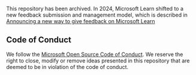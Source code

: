 This repository has been archived. In 2024, Microsoft Learn shifted to a new feedback submission and management model, which is described in [Announcing a new way to give feedback on Microsoft Learn](https://techcommunity.microsoft.com/blog/microsoftlearnblog/announcing-a-new-way-to-give-feedback-on-microsoft-learn/4027635) 

## Code of Conduct

We follow the [Microsoft Open Source Code of Conduct](https://opensource.microsoft.com/codeofconduct/). We reserve the right to close, modify or remove ideas presented in this repository that are deemed to be in violation of the code of conduct.
